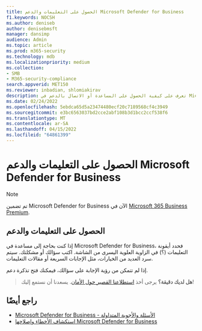 ```yaml
---
title: الحصول على التعليمات والدعم Microsoft Defender for Business
f1.keywords: NOCSH
ms.author: deniseb
author: denisebmsft
manager: dansimp
audience: Admin
ms.topic: article
ms.prod: m365-security
ms.technology: mdb
ms.localizationpriority: medium
ms.collection:
- SMB
- M365-security-compliance
search.appverid: MET150
ms.reviewer: inbadian, shlomiakirav
description: تعرف على كيفية الحصول على المساعدة أو الاتصال بالدعم في Microsoft Defender for Business
ms.date: 02/24/2022
ms.openlocfilehash: 5ebdca65d5a23474480ecf20c7189568cf4c3949
ms.sourcegitcommit: e3bc6563037bd2cce2abf108b3d1bcc2ccf538f6
ms.translationtype: MT
ms.contentlocale: ar-SA
ms.lasthandoff: 04/15/2022
ms.locfileid: "64861399"
---
```

# <a name="get-help-and-support-for-microsoft-defender-for-business"></a>الحصول على التعليمات والدعم Microsoft Defender for Business

> [!NOTE]
> تم تضمين Microsoft Defender for Business الآن في [Microsoft 365 Business Premium](../../business-premium/index.md). 

## <a name="get-help-and-support"></a>الحصول على التعليمات والدعم

إذا كنت بحاجة إلى مساعدة في Microsoft Defender for Business، فحدد أيقونة التعليمات (؟) في الزاوية العلوية اليسرى من الشاشة. اكتب سؤالك أو مشكلتك. سيتم سرد العديد من الخيارات، مثل الإجابات السريعة أو مقالات التعليمات.

إذا لم تتمكن من رؤية الإجابة على سؤالك، فيمكنك فتح تذكرة دعم.

>
> **هل لديك دقيقة؟**
> يرجى أخذ <a href="https://microsoft.qualtrics.com/jfe/form/SV_0JPjTPHGEWTQr4y" target="_blank">استطلاعنا القصير حول الأمان</a>. يسعدنا أن نستمع إليك!
>

## <a name="see-also"></a>راجع أيضًا

- [Microsoft Defender for Business - الأسئلة والأجوبة المتداولة](mdb-faq.yml)
- [استكشاف الأخطاء وإصلاحها Microsoft Defender for Business](mdb-troubleshooting.yml) 